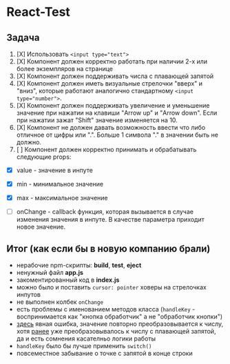 # React-Test

## Задача

1. [X] Использовать `<input type="text">`
2. [X] Компонент должен корректно работать при наличии 2-х или более экземпляров на странице
3. [X] Компонент должен поддерживать числа с плавающей запятой
4. [X] Компонент должен иметь визуальные стрелочки "вверх" и "вниз", которые работают аналогично стандартному `<input type="number">`.
5. [X] Компонент должен поддерживать увеличение и уменьшение значение при нажатии на клавиши "Arrow up" и "Arrow down". Если при нажатии зажат "Shift" значение изменяется на 10.
6. [X] Компонент не должен давать возможность ввести что либо отличное от цифры или ".". Больше 1 символа "." в значении быть не должно.
7. [ ] Компонент должен корректно принимать и обрабатывать следующие props:
  * [X] value - значение в инпуте
  * [X] min - минимальное значение
  * [X] max - максимальное значение
  * [ ] onChange - callback функция, которая вызывается в случае изменения значения в инпуте. В качестве параметра приходит новое значение.


## Итог (как если бы в новую компанию брали)

- нерабочие npm-скрипты: **build**, **test**, **eject**
- ненужный файл **app.js**
- закоментированный код в **index.js**
- можно было и поставить `cursor: pointer` ховеры на стрелочках инпутов
- не выполнен колбек `onChange`
- есть проблемы с именованием методов класса (`handleKey` - воспринимается как "кнопка обработчик" а не "обработчик кнопки")
- [здесь](#L33) явная ошибка, значение повторно преобразовывается к числу, хотя [ранее](#L22) уже преобразовывалось к числу с плавающей запятой, да и есть сомнения касателньо логики работы
- `handleKey` было бы лучше применить `switch()`
- повсеместное забывание о точке с запятой в конце строки
